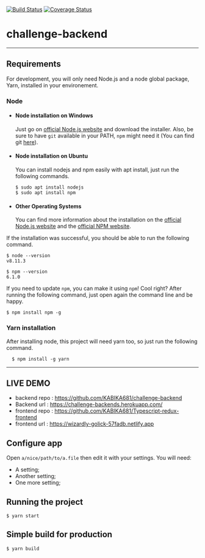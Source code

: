 [![Build Status](https://travis-ci.org/code-gurus/challenge-backend.svg?branch=integrage-travis-coverage-170282566)](https://travis-ci.org/code-gurus/challenge-backend)
[![Coverage Status](https://coveralls.io/repos/github/code-gurus/challenge-backend/badge.svg?branch=develop)](https://coveralls.io/github/code-gurus/challenge-backend?branch=develop)

# challenge-backend

---

## Requirements

For development, you will only need Node.js and a node global package, Yarn, installed in your environement.

### Node

- #### Node installation on Windows

  Just go on [official Node.js website](https://nodejs.org/) and download the installer.
  Also, be sure to have `git` available in your PATH, `npm` might need it (You can find git [here](https://git-scm.com/)).

- #### Node installation on Ubuntu

  You can install nodejs and npm easily with apt install, just run the following commands.

      $ sudo apt install nodejs
      $ sudo apt install npm

- #### Other Operating Systems
  You can find more information about the installation on the [official Node.js website](https://nodejs.org/) and the [official NPM website](https://npmjs.org/).

If the installation was successful, you should be able to run the following command.

    $ node --version
    v8.11.3

    $ npm --version
    6.1.0

If you need to update `npm`, you can make it using `npm`! Cool right? After running the following command, just open again the command line and be happy.

    $ npm install npm -g

###

### Yarn installation

After installing node, this project will need yarn too, so just run the following command.

      $ npm install -g yarn

---

## LIVE DEMO

- backend repo : https://github.com/KABIKA681/challenge-backend
- Backend url : https://challenge-backends.herokuapp.com/
- frontend repo : https://github.com/KABIKA681/Typescript-redux-frontend
- frontend url : https://wizardly-golick-57fadb.netlify.app

## Configure app

Open `a/nice/path/to/a.file` then edit it with your settings. You will need:

- A setting;
- Another setting;
- One more setting;

## Running the project

    $ yarn start

## Simple build for production

    $ yarn build
